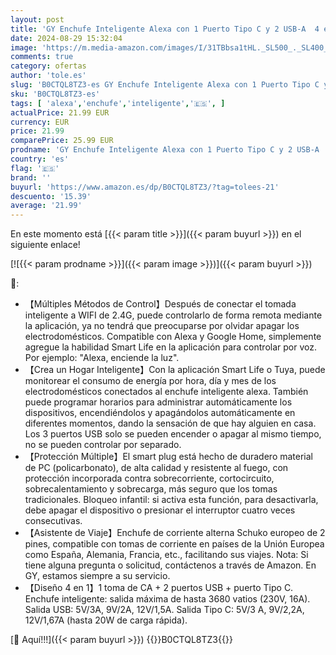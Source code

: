 ```yaml
---
layout: post
title: 'GY Enchufe Inteligente Alexa con 1 Puerto Tipo C y 2 USB-A  4 en 1   Tomadas Inteligentes WiFi con Monitor de Energía  Temporizador  Control Remoto y por Voz  Programable Smart Plug 16A 3680W'
date: 2024-08-29 15:32:04
image: 'https://m.media-amazon.com/images/I/31TBbsa1tHL._SL500_._SL400_.jpg'
comments: true
category: ofertas
author: 'tole.es'
slug: 'B0CTQL8TZ3-es GY Enchufe Inteligente Alexa con 1 Puerto Tipo C y 2 USB-A...'
sku: 'B0CTQL8TZ3-es'
tags: [ 'alexa','enchufe','inteligente','🇪🇸', ]
actualPrice: 21.99 EUR
currency: EUR
price: 21.99
comparePrice: 25.99 EUR
prodname: 'GY Enchufe Inteligente Alexa con 1 Puerto Tipo C y 2 USB-A  4 en 1   Tomadas Inteligentes WiFi con Monitor de Energía  Temporizador  Control Remoto y por Voz  Programable Smart Plug 16A 3680W'
country: 'es'
flag: '🇪🇸'
brand: ''
buyurl: 'https://www.amazon.es/dp/B0CTQL8TZ3/?tag=tolees-21'
descuento: '15.39'
average: '21.99'
---
```


En este momento está [{{< param title >}}]({{< param buyurl >}}) en el siguiente enlace!

[![{{< param prodname >}}]({{< param image >}})]({{< param buyurl >}})

🔎:

- 【Múltiples Métodos de Control】Después de conectar el tomada inteligente a WIFI de 2.4G, puede controlarlo de forma remota mediante la aplicación, ya no tendrá que preocuparse por olvidar apagar los electrodomésticos. Compatible con Alexa y Google Home, simplemente agregue la habilidad Smart Life en la aplicación para controlar por voz. Por ejemplo: "Alexa, enciende la luz".
- 【Crea un Hogar Inteligente】Con la aplicación Smart Life o Tuya, puede monitorear el consumo de energía por hora, día y mes de los electrodomésticos conectados al enchufe inteligente alexa. También puede programar horarios para administrar automáticamente los dispositivos, encendiéndolos y apagándolos automáticamente en diferentes momentos, dando la sensación de que hay alguien en casa. Los 3 puertos USB solo se pueden encender o apagar al mismo tiempo, no se pueden controlar por separado.
- 【Protección Múltiple】El smart plug está hecho de duradero material de PC (policarbonato), de alta calidad y resistente al fuego, con protección incorporada contra sobrecorriente, cortocircuito, sobrecalentamiento y sobrecarga, más seguro que los tomas tradicionales. Bloqueo infantil: si activa esta función, para desactivarla, debe apagar el dispositivo o presionar el interruptor cuatro veces consecutivas.
- 【Asistente de Viaje】Enchufe de corriente alterna Schuko europeo de 2 pines, compatible con tomas de corriente en países de la Unión Europea como España, Alemania, Francia, etc., facilitando sus viajes. Nota: Si tiene alguna pregunta o solicitud, contáctenos a través de Amazon. En GY, estamos siempre a su servicio.
- 【Diseño 4 en 1】1 toma de CA + 2 puertos USB + puerto Tipo C. Enchufe inteligente: salida máxima de hasta 3680 vatios (230V, 16A). Salida USB: 5V/3A, 9V/2A, 12V/1,5A. Salida Tipo C: 5V/3 A, 9V/2,2A, 12V/1,67A (hasta 20W de carga rápida).

[🛒 Aquí!!!]({{< param buyurl >}})
{{<world>}}B0CTQL8TZ3{{</world>}}
